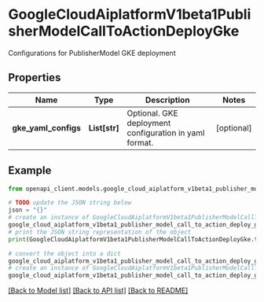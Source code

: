 # GoogleCloudAiplatformV1beta1PublisherModelCallToActionDeployGke

Configurations for PublisherModel GKE deployment

## Properties

Name | Type | Description | Notes
------------ | ------------- | ------------- | -------------
**gke_yaml_configs** | **List[str]** | Optional. GKE deployment configuration in yaml format. | [optional] 

## Example

```python
from openapi_client.models.google_cloud_aiplatform_v1beta1_publisher_model_call_to_action_deploy_gke import GoogleCloudAiplatformV1beta1PublisherModelCallToActionDeployGke

# TODO update the JSON string below
json = "{}"
# create an instance of GoogleCloudAiplatformV1beta1PublisherModelCallToActionDeployGke from a JSON string
google_cloud_aiplatform_v1beta1_publisher_model_call_to_action_deploy_gke_instance = GoogleCloudAiplatformV1beta1PublisherModelCallToActionDeployGke.from_json(json)
# print the JSON string representation of the object
print(GoogleCloudAiplatformV1beta1PublisherModelCallToActionDeployGke.to_json())

# convert the object into a dict
google_cloud_aiplatform_v1beta1_publisher_model_call_to_action_deploy_gke_dict = google_cloud_aiplatform_v1beta1_publisher_model_call_to_action_deploy_gke_instance.to_dict()
# create an instance of GoogleCloudAiplatformV1beta1PublisherModelCallToActionDeployGke from a dict
google_cloud_aiplatform_v1beta1_publisher_model_call_to_action_deploy_gke_from_dict = GoogleCloudAiplatformV1beta1PublisherModelCallToActionDeployGke.from_dict(google_cloud_aiplatform_v1beta1_publisher_model_call_to_action_deploy_gke_dict)
```
[[Back to Model list]](../README.md#documentation-for-models) [[Back to API list]](../README.md#documentation-for-api-endpoints) [[Back to README]](../README.md)



